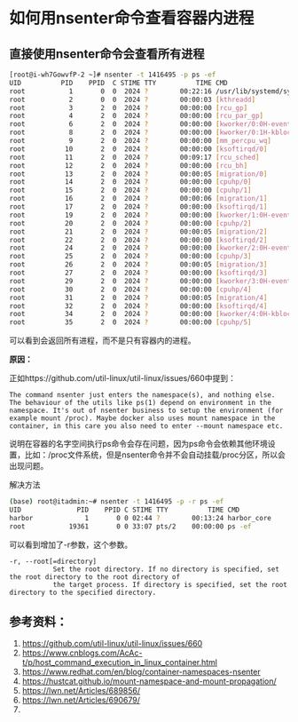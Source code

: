# 如何用nsenter命令查看容器内进程

## 直接使用nsenter命令会查看所有进程

```bash
[root@i-wh7GowvfP-2 ~]# nsenter -t 1416495 -p ps -ef
UID          PID    PPID  C STIME TTY          TIME CMD
root           1       0  0  2024 ?        00:22:16 /usr/lib/systemd/systemd --switched-root --system --deserialize 
root           2       0  0  2024 ?        00:00:03 [kthreadd]
root           3       2  0  2024 ?        00:00:00 [rcu_gp]
root           4       2  0  2024 ?        00:00:00 [rcu_par_gp]
root           6       2  0  2024 ?        00:00:00 [kworker/0:0H-events_highpri]
root           8       2  0  2024 ?        00:00:00 [kworker/0:1H-kblockd]
root           9       2  0  2024 ?        00:00:00 [mm_percpu_wq]
root          10       2  0  2024 ?        00:00:00 [ksoftirqd/0]
root          11       2  0  2024 ?        00:09:17 [rcu_sched]
root          12       2  0  2024 ?        00:00:00 [rcu_bh]
root          13       2  0  2024 ?        00:00:05 [migration/0]
root          14       2  0  2024 ?        00:00:00 [cpuhp/0]
root          15       2  0  2024 ?        00:00:00 [cpuhp/1]
root          16       2  0  2024 ?        00:00:06 [migration/1]
root          17       2  0  2024 ?        00:00:00 [ksoftirqd/1]
root          19       2  0  2024 ?        00:00:00 [kworker/1:0H-events_highpri]
root          20       2  0  2024 ?        00:00:00 [cpuhp/2]
root          21       2  0  2024 ?        00:00:05 [migration/2]
root          22       2  0  2024 ?        00:00:00 [ksoftirqd/2]
root          24       2  0  2024 ?        00:00:00 [kworker/2:0H-events_highpri]
root          25       2  0  2024 ?        00:00:00 [cpuhp/3]
root          26       2  0  2024 ?        00:00:05 [migration/3]
root          27       2  0  2024 ?        00:00:00 [ksoftirqd/3]
root          29       2  0  2024 ?        00:00:00 [kworker/3:0H-events_highpri]
root          30       2  0  2024 ?        00:00:00 [cpuhp/4]
root          31       2  0  2024 ?        00:00:05 [migration/4]
root          32       2  0  2024 ?        00:00:00 [ksoftirqd/4]
root          34       2  0  2024 ?        00:00:00 [kworker/4:0H-kblockd]
root          35       2  0  2024 ?        00:00:00 [cpuhp/5]
```

可以看到会返回所有进程，而不是只有容器内的进程。

**原因：**

正如https://github.com/util-linux/util-linux/issues/660中提到：

```
The command nsenter just enters the namespace(s), and nothing else. The behaviour of the utils like ps(1) depend on environment in the namespace. It's out of nsenter business to setup the environment (for example mount /proc). Maybe docker also uses mount namespace in the container, in this care you also need to enter --mount namespace etc.
```

说明在容器的名字空间执行ps命令会存在问题，因为ps命令会依赖其他环境设置，比如：/proc文件系统，但是nsenter命令并不会自动挂载/proc分区，所以会出现问题。

解决方法

```bash
(base) root@itadmin:~# nsenter -t 1416495 -p -r ps -ef
UID              PID    PPID C STIME TTY          TIME CMD
harbor             1       0 0 02:44 ?        00:13:24 harbor_core
root           19361       0 0 33:07 pts/2    00:00:00 ps -ef
```

可以看到增加了-r参数，这个参数。

```
-r, --root[=directory]
           Set the root directory. If no directory is specified, set the root directory to the root directory of
           the target process. If directory is specified, set the root directory to the specified directory.
```





## 参考资料：

1. https://github.com/util-linux/util-linux/issues/660
2. https://www.cnblogs.com/AcAc-t/p/host_command_execution_in_linux_container.html
3. https://www.redhat.com/en/blog/container-namespaces-nsenter
4. https://hustcat.github.io/mount-namespace-and-mount-propagation/
5. https://lwn.net/Articles/689856/
6. https://lwn.net/Articles/690679/
7. 